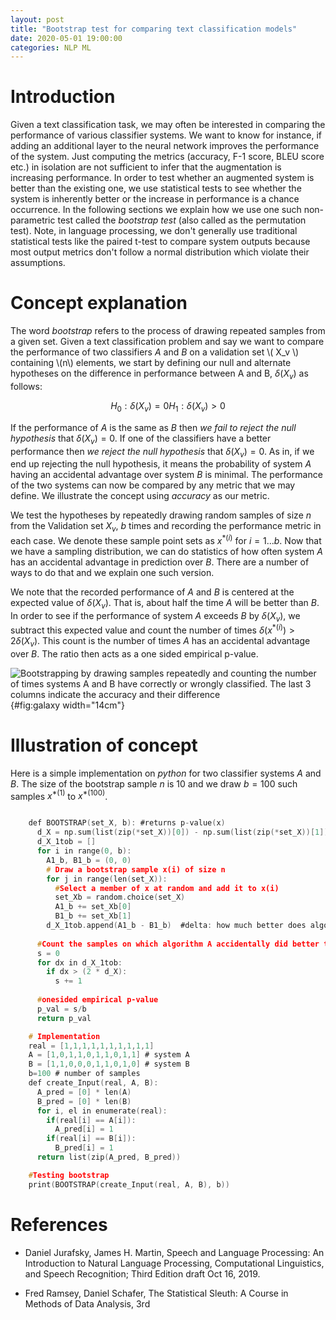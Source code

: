 ```yaml
---
layout: post
title: "Bootstrap test for comparing text classification models"
date: 2020-05-01 19:00:00
categories: NLP ML
---
```


Introduction
============

Given a text classification task, we may often be interested in
comparing the performance of various classifier systems. We want to know
for instance, if adding an additional layer to the neural network
improves the performance of the system. Just computing the metrics
(accuracy, F-1 score, BLEU score etc.) in isolation are not sufficient
to infer that the augmentation is increasing performance. In order to
test whether an augmented system is better than the existing one, we use
statistical tests to see whether the system is inherently better or the
increase in performance is a chance occurrence. In the following
sections we explain how we use one such non-parametric test called the
*bootstrap test* (also called as the permutation test). Note, in
language processing, we don't generally use traditional statistical
tests like the paired t-test to compare system outputs because most
output metrics don't follow a normal distribution which violate their
assumptions.

Concept explanation
===================

The word *bootstrap* refers to the process of drawing repeated samples
from a given set. Given a text classification problem and say we want to
compare the performance of two classifiers $A$ and $B$ on a validation
set \\( X_v \\) containing \\(n\\) elements, we start by defining our null and
alternate hypotheses on the difference in performance between A and B,
$\delta(X_v)$ as follows:

$$ 
H_0: \delta(X_v) = 0
H_1: \delta(X_v) > 0
$$

If the performance of $A$ is the same as $B$ then *we fail to reject the
null hypothesis* that $\delta(X_v) = 0$. If one of the classifiers have
a better performance then *we reject the null hypothesis* that
$\delta(X_v) = 0$. As in, if we end up rejecting the null hypothesis, it
means the probability of system $A$ having an accidental advantage over
system $B$ is minimal. The performance of the two systems can now be
compared by any metric that we may define. We illustrate the concept
using *accuracy* as our metric.

We test the hypotheses by repeatedly drawing random samples of size $n$
from the Validation set $X_v$, $b$ times and recording the performance
metric in each case. We denote these sample point sets as $x^{*(i)}$ for
$i=1...b$. Now that we have a sampling distribution, we can do
statistics of how often system $A$ has an accidental advantage in
prediction over $B$. There are a number of ways to do that and we
explain one such version.

We note that the recorded performance of $A$ and $B$ is centered at the
expected value of $\delta(X_v)$. That is, about half the time $A$ will
be better than $B$. In order to see if the performance of system $A$
exceeds $B$ by $\delta(X_v)$, we subtract this expected value and count
the number of times $\delta(x^{*(i)}) > 2\delta(X_v)$. This count is the
number of times $A$ has an accidental advantage over $B$. The ratio then
acts as a one sided empirical p-value.

![Bootstrapping by drawing samples repeatedly and counting the number of
times systems A and B have correctly or wrongly classified. The last 3
columns indicate the accuracy and their
difference](Bootstrap.png){#fig:galaxy width="14cm"}

Illustration of concept
=======================

Here is a simple implementation on *python* for two classifier systems
$A$ and $B$. The size of the bootstrap sample $n$ is 10 and we draw
$b= 100$ such samples $x^{*(1)}$ to $x^{*(100)}$.
~~~~~~~~~~~~~~~~~~~~~~~~~~~~~~~~~~~ C

    def BOOTSTRAP(set_X, b): #returns p-value(x)
      d_X = np.sum(list(zip(*set_X))[0]) - np.sum(list(zip(*set_X))[1]) # how much better does algorithm A do than B on x
      d_X_1tob = [] 
      for i in range(0, b):
        A1_b, B1_b = (0, 0)
        # Draw a bootstrap sample x(i) of size n
        for j in range(len(set_X)):
          #Select a member of x at random and add it to x(i)
          set_Xb = random.choice(set_X) 
          A1_b += set_Xb[0]
          B1_b += set_Xb[1]
        d_X_1tob.append(A1_b - B1_b)  #delta: how much better does algorithm A do than B on x(i)
      
      #Count the samples on which algorithm A accidentally did better than B
      s = 0  
      for dx in d_X_1tob:
        if dx > (2 * d_X):
          s += 1    
      
      #onesided empirical p-value 
      p_val = s/b      
      return p_val

    # Implementation 
    real = [1,1,1,1,1,1,1,1,1,1]
    A = [1,0,1,1,0,1,1,0,1,1] # system A
    B = [1,1,0,0,0,1,1,0,1,0] # system B
    b=100 # number of samples
    def create_Input(real, A, B):
      A_pred = [0] * len(A)
      B_pred = [0] * len(B)
      for i, el in enumerate(real):
        if(real[i] == A[i]):
          A_pred[i] = 1
        if(real[i] == B[i]):
          B_pred[i] = 1
      return list(zip(A_pred, B_pred))

    #Testing bootstrap
    print(BOOTSTRAP(create_Input(real, A, B), b))
~~~~~~~~~~~~~~~~~~~~~~~~~~~~~~~~~~~ 

References
==========

-   Daniel Jurafsky, James H. Martin, Speech and Language Processing: An
    Introduction to Natural Language Processing, Computational
    Linguistics, and Speech Recognition; Third Edition draft Oct
    16, 2019.

-   Fred Ramsey, Daniel Schafer, The Statistical Sleuth: A Course in
    Methods of Data Analysis, 3rd 






